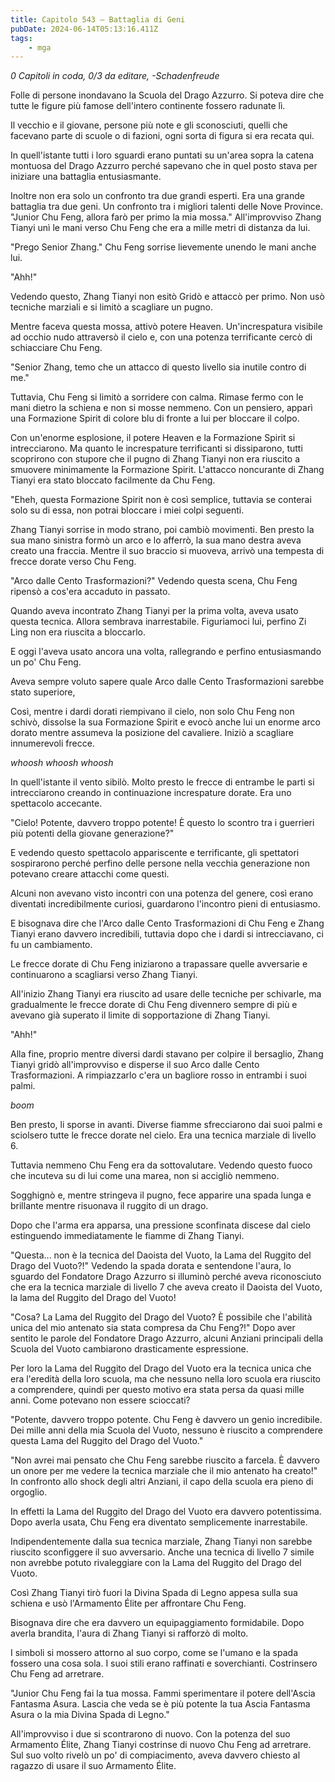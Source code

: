 ```yaml
---
title: Capitolo 543 – Battaglia di Geni
pubDate: 2024-06-14T05:13:16.411Z
tags:
    - mga
---
```



<em>0 Capitoli in coda, 0/3
da editare,
-Schadenfreude</em>


Folle di persone inondavano la Scuola del Drago Azzurro. Si poteva dire che tutte le figure più famose dell'intero continente fossero radunate lì.


Il vecchio e il giovane, persone più note e gli sconosciuti, quelli che facevano parte di scuole o di fazioni, ogni sorta di figura si era recata qui.


In quell'istante tutti i loro sguardi erano puntati su un'area sopra la catena montuosa del Drago Azzurro perché sapevano che in quel posto stava per iniziare una battaglia entusiasmante.


Inoltre non era solo un confronto tra due grandi esperti. Era una grande battaglia tra due geni. Un confronto tra i migliori talenti delle Nove Province.
"Junior Chu Feng, allora farò per primo la mia mossa." All'improvviso Zhang Tianyi unì le mani verso Chu Feng che era a mille metri di distanza da lui.


"Prego Senior Zhang." Chu Feng sorrise lievemente unendo le mani anche lui.


"Ahh!"


Vedendo questo, Zhang Tianyi non esitò Gridò e attaccò per primo. Non usò tecniche marziali e si limitò a scagliare un pugno.


Mentre faceva questa mossa, attivò potere Heaven. Un'increspatura visibile ad occhio nudo attraversò il cielo e, con una potenza terrificante cercò di schiacciare Chu Feng.


"Senior Zhang, temo che un attacco di questo livello sia inutile contro di me."


Tuttavia, Chu Feng si limitò a sorridere con calma. Rimase fermo con le mani dietro la schiena e non si mosse nemmeno. Con un pensiero, apparì una Formazione Spirit di colore blu di fronte a lui per bloccare il colpo.


Con un'enorme esplosione, il potere Heaven e la Formazione Spirit si intrecciarono. Ma quanto le increspature terrificanti si dissiparono, tutti scoprirono con stupore che il pugno di Zhang Tianyi non era riuscito a smuovere minimamente la Formazione Spirit. L'attacco noncurante di Zhang Tianyi era stato bloccato facilmente da Chu Feng.


"Eheh, questa Formazione Spirit non è così semplice, tuttavia se conterai solo su di essa, non potrai bloccare i miei colpi seguenti.


Zhang Tianyi sorrise in modo strano, poi cambiò movimenti. Ben presto la sua mano sinistra formò un arco e lo afferrò, la sua mano destra aveva creato una fraccia. Mentre il suo braccio si muoveva, arrivò una tempesta di frecce dorate verso Chu Feng.


"Arco dalle Cento Trasformazioni?" Vedendo questa scena, Chu Feng ripensò a cos'era accaduto in passato.


Quando aveva incontrato Zhang Tianyi per la prima volta, aveva usato questa tecnica. Allora sembrava inarrestabile. Figuriamoci lui, perfino Zi Ling non era riuscita a bloccarlo.


E oggi l'aveva usato ancora una volta, rallegrando e perfino entusiasmando un po' Chu Feng.


Aveva sempre voluto sapere quale Arco dalle Cento Trasformazioni sarebbe stato superiore,


Così, mentre i dardi dorati riempivano il cielo, non solo Chu Feng non schivò, dissolse la sua Formazione Spirit e evocò anche lui un enorme arco dorato mentre assumeva la posizione del cavaliere. Iniziò a scagliare innumerevoli frecce.


*whoosh whoosh whoosh*


In quell'istante il vento sibilò. Molto presto le frecce di entrambe le parti si intrecciarono creando in continuazione increspature dorate. Era uno spettacolo accecante.


"Cielo! Potente, davvero troppo potente! È questo lo scontro tra i guerrieri più potenti della giovane generazione?"


E vedendo questo spettacolo appariscente e terrificante, gli spettatori sospirarono perché perfino delle persone nella vecchia generazione non potevano creare attacchi come questi.


Alcuni non avevano visto incontri con una potenza del genere, così erano diventati incredibilmente curiosi, guardarono l'incontro pieni di entusiasmo.


E bisognava dire che l'Arco dalle Cento Trasformazioni di Chu Feng e Zhang Tianyi erano davvero incredibili, tuttavia dopo che i dardi si intrecciavano, ci fu un cambiamento.


Le frecce dorate di Chu Feng iniziarono a trapassare quelle avversarie e continuarono a scagliarsi verso Zhang Tianyi.


All'inizio Zhang Tianyi era riuscito ad usare delle tecniche per schivarle, ma gradualmente le frecce dorate di Chu Feng divennero sempre di più e avevano già superato il limite di sopportazione di Zhang Tianyi.


"Ahh!"


Alla fine, proprio mentre diversi dardi stavano per colpire il bersaglio, Zhang Tianyi gridò all'improvviso e disperse il suo Arco dalle Cento Trasformazioni. A rimpiazzarlo c'era un bagliore rosso in entrambi i suoi palmi.


*boom*


Ben presto, li sporse in avanti. Diverse fiamme sfrecciarono dai suoi palmi e sciolsero tutte le frecce dorate nel cielo. Era una tecnica marziale di livello 6.


Tuttavia nemmeno Chu Feng era da sottovalutare. Vedendo questo fuoco che incuteva su di lui come una marea, non si accigliò nemmeno.


Sogghignò e, mentre stringeva il pugno, fece apparire una spada lunga e brillante mentre risuonava il ruggito di un drago.


Dopo che l'arma era apparsa, una pressione sconfinata discese dal cielo estinguendo immediatamente le fiamme di Zhang Tianyi.


"Questa... non è la tecnica del Daoista del Vuoto, la Lama del Ruggito del Drago del Vuoto?!" Vedendo la spada dorata e sentendone l'aura, lo sguardo del Fondatore Drago Azzurro si illuminò perché aveva riconosciuto che era la tecnica marziale di livello 7 che aveva creato il Daoista del Vuoto, la lama del Ruggito del Drago del Vuoto!


"Cosa? La Lama del Ruggito del Drago del Vuoto? È possibile che l'abilità unica del mio antenato sia stata compresa da Chu Feng?!" Dopo aver sentito le parole del Fondatore Drago Azzurro, alcuni Anziani principali della Scuola del Vuoto cambiarono drasticamente espressione.


Per loro la Lama del Ruggito del Drago del Vuoto era la tecnica unica che era l'eredità della loro scuola, ma che nessuno nella loro scuola era riuscito a comprendere, quindi per questo motivo era stata persa da quasi mille anni. Come potevano non essere scioccati?


"Potente, davvero troppo potente. Chu Feng è davvero un genio incredibile. Dei mille anni della mia Scuola del Vuoto, nessuno è riuscito a comprendere questa Lama del Ruggito del Drago del Vuoto."


"Non avrei mai pensato che Chu Feng sarebbe riuscito a farcela. È davvero un onore per me vedere la tecnica marziale che il mio antenato ha creato!" In confronto allo shock degli altri Anziani, il capo della scuola era pieno di orgoglio.


In effetti la Lama del Ruggito del Drago del Vuoto era davvero potentissima. Dopo averla usata, Chu Feng era diventato semplicemente inarrestabile.


Indipendentemente dalla sua tecnica marziale, Zhang Tianyi non sarebbe riuscito sconfiggere il suo avversario. Anche una tecnica di livello 7 simile non avrebbe potuto rivaleggiare con la Lama del Ruggito del Drago del Vuoto.


Così Zhang Tianyi tirò fuori la Divina Spada di Legno appesa sulla sua schiena e usò l'Armamento Élite per affrontare Chu Feng.


Bisognava dire che era davvero un equipaggiamento formidabile. Dopo averla brandita, l'aura di Zhang Tianyi si rafforzò di molto.


I simboli si mossero attorno al suo corpo, come se l'umano e la spada fossero una cosa sola. I suoi stili erano raffinati e soverchianti. Costrinsero Chu Feng ad arretrare.


"Junior Chu Feng fai la tua mossa. Fammi sperimentare il potere dell'Ascia Fantasma Asura. Lascia che veda se è più potente la tua Ascia Fantasma Asura o la mia Divina Spada di Legno."


All'improvviso i due si scontrarono di nuovo. Con la potenza del suo Armamento Élite, Zhang Tianyi costrinse di nuovo Chu Feng ad arretrare. Sul suo volto rivelò un po' di compiacimento, aveva davvero chiesto al ragazzo di usare il suo Armamento Élite.
                                


                                



